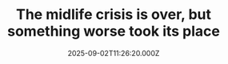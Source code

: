 ---
title: "The midlife crisis is over, but something worse took its place"
date: 2025-09-02T11:26:20.000Z
category: Health
externalLink: "https://www.sciencedaily.com/releases/2025/09/250901104654.htm"
image: ""
excerpt: "Once a universal feature of human psychology, the “unhappiness hump” in midlife has disappeared, replaced by a new trend: mental health is worst in youth and improves with age. Data from the U.S., U.K., and dozens of countries suggest today’s young people are driving this shift, facing deeper struggles than previous generations.…"
---